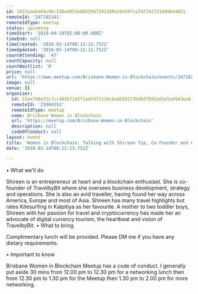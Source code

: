 ```yaml
---
id: 1922aaebe69c96c320ed053e80329d7291369e284397ca7df2d2721689644821
remoteId: '247182141'
remoteIdType: meetup
status: upcoming
timeStart: '2018-04-10T02:00:00.000Z'
timeEnd: null
timeCreated: '2018-03-14T08:12:13.752Z'
timeUpdated: '2018-03-14T08:12:13.752Z'
countAttending: '47'
countCapacity: null
countWaitlist: '0'
price: null
url: 'https://www.meetup.com/Brisbane-Women-in-Blockchain/events/247182141/'
image: null
venue: {}
organizer:
  id: 21ee798e33c7cc405b71d2f2adfdf2118cba4556173b4b3f892a01e5a4943ea8
  remoteId: '25004353'
  remoteIdType: meetup
  name: Brisbane Women in Blockchain
  url: 'https://meetup.com/Brisbane-Women-in-Blockchain'
  description: null
  codeOfConduct: null
layout: event
title: 'Women in Blockchain: Talking with Shireen Yip, Co-Founder and COO, TravelbyBit'
date: '2018-03-14T08:12:13.752Z'

---
```

<p>• What we'll do</p> <p>Shireen is an entrepreneur at heart and a blockchain enthusiast. She is co-founder of TravelbyBit where she oversees business development, strategy and operations. She is also an avid traveller, having found her way across America, Europe and most of Asia. Shireen has many travel highlights but rates Kitesurfing in Kalpitiya as her favourite. A mother to two toddler boys, Shireen with her passion for travel and cryptocurrency has made her an advocate of digital currency tourism, the heartbeat and vision of TravelbyBit. • What to bring</p> <p>Complimentary lunch will be provided. Please DM me if you have any dietary requirements.</p> <p>• Important to know</p> <p>Brisbane Women in Blockchain Meetup has a code of conduct. I generally put aside 30 mins from 12.00 pm to 12.30 pm for a networking lunch then from 12.30 pm to 1.30 pm for the Meetup then 1.30 pm to 2.00 pm for more networking.</p>
